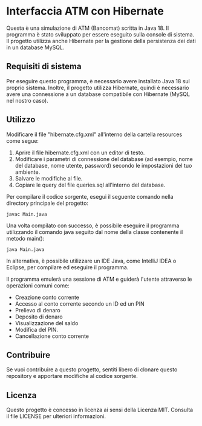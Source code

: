 # Interfaccia ATM con Hibernate

Questa è una simulazione di ATM (Bancomat) scritta in Java 18. Il programma è stato sviluppato per essere eseguito sulla console di sistema. Il progetto utilizza anche Hibernate per la gestione della persistenza dei dati in un database MySQL.

## Requisiti di sistema
Per eseguire questo programma, è necessario avere installato Java 18 sul proprio sistema. Inoltre, il progetto utilizza Hibernate, quindi è necessario avere una connessione a un database compatibile con Hibernate (MySQL nel nostro caso).


## Utilizzo

Modificare il file "hibernate.cfg.xml" all'interno della cartella resources come segue:


1) Aprire il file hibernate.cfg.xml con un editor di testo.
2) Modificare i parametri di connessione del database (ad esempio, nome del database, nome utente, password) secondo le impostazioni del tuo ambiente.
3) Salvare le modifiche al file.
4) Copiare le query del file queries.sql all'interno del database.

Per compilare il codice sorgente, esegui il seguente comando nella directory principale del progetto:

``` 
javac Main.java
```
Una volta compilato con successo, è possibile eseguire il programma utilizzando il comando java seguito dal nome della classe contenente il metodo main():

``` 
java Main.java
```
In alternativa, è possibile utilizzare un IDE Java, come IntelliJ IDEA o Eclipse, per compilare ed eseguire il programma.



Il programma emulerà una sessione di ATM e guiderà l'utente attraverso le operazioni comuni come:

- Creazione conto corrente
- Accesso al conto corrente secondo un ID ed un PIN
- Prelievo di denaro 
- Deposito di denaro 
- Visualizzazione del saldo 
- Modifica del PIN.
- Cancellazione conto corrente

## Contribuire
Se vuoi contribuire a questo progetto, sentiti libero di clonare questo repository e apportare modifiche al codice sorgente.

## Licenza
Questo progetto è concesso in licenza ai sensi della Licenza MIT. Consulta il file LICENSE per ulteriori informazioni.
